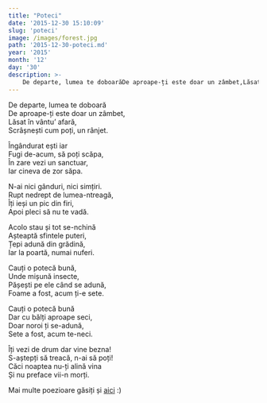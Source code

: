 ```yaml
---
title: "Poteci"
date: '2015-12-30 15:10:09'
slug: 'poteci'
image: /images/forest.jpg
path: '2015-12-30-poteci.md'
year: '2015'
month: '12'
day: '30'
description: >-
    De departe, lumea te doboarăDe aproape-ți este doar un zâmbet,Lăsat în vântu’ afară,Scrâșnești cum poți, un rânjet.Îngândurat ești iarFugi de-acum, să poți scăpa,În zare vezi un sanctuar,Iar ci
---
```

<div class="kg-card-markdown"><p>De departe, lumea te doboară<br />
De aproape-ți este doar un zâmbet,<br />
Lăsat în vântu’ afară,<br />
Scrâșnești cum poți, un rânjet.</p>
<p>Îngândurat ești iar<br />
Fugi de-acum, să poți scăpa,<br />
În zare vezi un sanctuar,<br />
Iar cineva de zor săpa.</p>
<p>N-ai nici gânduri, nici simțiri.<br />
Rupt nedrept de lumea-ntreagă,<br />
Îți ieși un pic din firi,<br />
Apoi pleci să nu te vadă.</p>
<p>Acolo stau și tot se-nchină<br />
Așteaptă sfintele puteri,<br />
Țepi adună din grădină,<br />
Iar la poartă, numai nuferi.</p>
<p>Cauți o potecă bună,<br />
Unde mișună insecte,<br />
Pășești pe ele când se adună,<br />
Foame a fost, acum ți-e sete.</p>
<p>Cauți o potecă bună<br />
Dar cu bălți aproape seci,<br />
Doar noroi ți se-adună,<br />
Sete a fost, acum te-neci.</p>
<p>Îți vezi de drum dar vine bezna!<br />
S-aștepți să treacă, n-ai să poți!<br />
Căci noaptea nu-ți alină vina<br />
Și nu preface vii-n morți.</p>
<p>Mai multe poezioare găsiți și <a href="http://poetii-nostri.ro/soulmatters-poezii-user-566/">aici</a> :)</p>
</div>
    